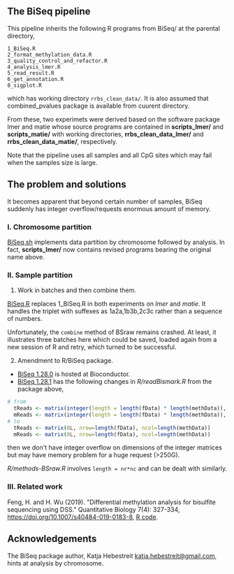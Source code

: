 ## The BiSeq pipeline

This pipeline inherits the following R programs from BiSeq/ at the parental directory,
```
1_BiSeq.R
2_format_methylation_data.R
3_quality_control_and_refactor.R
4_analysis_lmer.R
5_read_result.R
6_get_annotation.R
8_sigplot.R
```
which has working directory `rrbs_clean_data/`. It is also assumed that combined_pvalues package is available from cuurent directory.

From these, two experimets were derived based on the software package lmer and matie whose source programs are contained in **scripts_lmer/** and **scripts_matie/** with working directories,  **rrbs_clean_data_lmer/** and **rrbs_clean_data_matie/**, respectively.

Note that the pipeline uses all samples and all CpG sites which may fail when the samples size is large.

## The problem and solutions

It becomes apparent that beyond certain number of samples, BiSeq suddenly has integer overflow/requests enormous amount of memory.

### I. Chromosome partition

[BiSeq.sh](BiSeq.sh) implements data partition by chromosome followed by analysis. In fact, **scripts_lmer/** now contains revised programs bearing the original name above.

### II. Sample partition

1. Work in batches and then combine them.

[BiSeq.R](BiSeq.R) replaces 1_BiSeq.R in both experiments on *lmer* and *matie*. It handles the triplet with suffexes as 1a2a,1b3b,2c3c rather than a sequence of numbers.

Unfortunately, the `combine` method of BSraw remains crashed. At least, it illustrates three batches here which could be saved, loaded again from a new session of R and retry, which turned to be successful.

2. Amendment to R/BiSeq package.

* [BiSeq 1.28.0](https://www.bioconductor.org/packages/release/bioc/src/contrib/BiSeq_1.28.0.tar.gz) is hosted at Bioconductor.
* [BiSeq 1.28.1](BiSeq_1.28.1.tar.gz) has the following changes in *R/readBismark.R* from the package above,
```r
# from
  tReads <- matrix(integer(length = length(fData) * length(methData)), nrow=length(fData))
  mReads <- matrix(integer(length = length(fData) * length(methData)), nrow=length(fData))
# to
  tReads <- matrix(0L, nrow=length(fData), ncol=length(methData))
  mReads <- matrix(0L, nrow=length(fData), ncol=length(methData))
```
then we don't have integer overflow on dimensions of the integer matrices but may have memory problem for a huge request (>250G).

*R/methods-BSraw.R* involves `length = nr*nc` and can be dealt with similarly.

### III. Related work

Feng, H. and H. Wu (2019). "Differential methylation analysis for bisulfite sequencing using DSS." Quantitative Biology 7(4): 327-334, 
https://doi.org/10.1007/s40484-019-0183-8, [R code](https://static-content.springer.com/esm/art%3A10.1007%2Fs40484-019-0183-8/MediaObjects/40484_2019_183_MOESM2_ESM.zip).

## Acknowledgements

The BiSeq package author, Katja Hebestreit <katja.hebestreit@gmail.com>, hints at analysis by chromosome.

